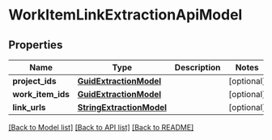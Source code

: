 # WorkItemLinkExtractionApiModel


## Properties
Name | Type | Description | Notes
------------ | ------------- | ------------- | -------------
**project_ids** | [**GuidExtractionModel**](GuidExtractionModel.md) |  | [optional] 
**work_item_ids** | [**GuidExtractionModel**](GuidExtractionModel.md) |  | [optional] 
**link_urls** | [**StringExtractionModel**](StringExtractionModel.md) |  | [optional] 

[[Back to Model list]](../README.md#documentation-for-models) [[Back to API list]](../README.md#documentation-for-api-endpoints) [[Back to README]](../README.md)


